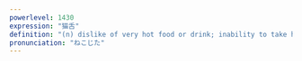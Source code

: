 ```yaml
---
powerlevel: 1430
expression: "猫舌"
definition: "(n) dislike of very hot food or drink; inability to take hot food; (P)"
pronunciation: "ねこじた"
---
```

